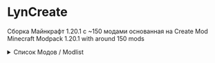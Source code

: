 # LynCreate

Сборка Майнкрафт 1.20.1 с ~150 модами основанная на Create Mod <br>
Minecraft Modpack 1.20.1 with around 150 mods <br>
<details>
<summary>Список Модов / Modlist</summary>
<ul>
<li>.connector</li>
<li>3d-Skin-Layers</li>
<li>Advanced Peripherals</li>
<li>Advancement Plaques</li>
<li>Alex's Caves Delight</li>
<li>Alex's Caves</li>
<li>Alex's Mobs EXTRA Music</li>
<li>Alex's Mobs</li>
<li>Aquamirae</li>
<li>Architectury</li>
<li>Artifacts</li>
<li>Athena</li>
<li>Balm</li>
<li>Better Third Person</li>
<li>BetterF3</li>
<li>Bookshelf</li>
<li>Botarium</li>
<li>CC: Tweaked</li>
<li>CC: VS</li>
<li>CC:C Bridge</li>
<li>CTOV - Chef's delight Compat</li>
<li>CTOV - Create: Structures</li>
<li>CTOV - Farmer Delight Compat</li>
<li>CTOV - More villagers compat</li>
<li>CTOV - Rats Compat</li>
<li>Chat Heads</li>
<li>ChatPlus</li>
<li>Chefs Delight</li>
<li>Chipped</li>
<li>ChoiceTheorem's Overhauled Village</li>
<li>Citadel</li>
<li>Clockwork: Create x Valkyrien Skies</li>
<li>Cloth Config v10 API</li>
<li>Controlling</li>
<li>CoroUtil</li>
<li>CraftingTweaks</li>
<li>createtabfix</li>
<li>Create : Encased</li>
<li>Create Big Cannons</li>
<li>Create Crafts & Additions</li>
<li>Create Deco Additions</li>
<li>Create Deco</li>
<li>Create Enchantment Industry</li>
<li>Create Goggles</li>
<li>Create Jetpack</li>
<li>Create Mechanical Extruder</li>
<li>Create Mechanical Spawner</li>
<li>Create Ore Excavation</li>
<li>Create Railways Navigator</li>
<li>Create Slice & Dice</li>
<li>Create Stuff & Additions</li>
<li>Create: Bells & Whistles</li>
<li>Create: Central Kitchen</li>
<li>Create: Connected</li>
<li>Create: Copycats+</li>
<li>Create: Design n' Decor</li>
<li>Create: Dreams & Desires</li>
<li>Create: Factory</li>
<li>Create: Framed</li>
<li>Create: Interactive</li>
<li>Create: Interiors</li>
<li>Create: New Age</li>
<li>Create: Numismatics Crafts</li>
<li>Create: Numismatics</li>
<li>Create: Power Loader</li>
<li>Create: Steam 'n' Rails</li>
<li>Create: Structures</li>
<li>Create: The Factory Must Grow</li>
<li>Create: Things and misc</li>
<li>Create: Train Perspective</li>
<li>Create</li>
<li>Cristel Lib</li>
<li>Curios API</li>
<li>Dynamic Lights</li>
<li>Embeddium++</li>
<li>Embeddium</li>
<li>Emojiful</li>
<li>End's Delight</li>
<li>Enhanced Boss Bars</li>
<li>Entity Model Features</li>
<li>Entity Texture Features</li>
<li>EntityCulling</li>
<li>Farmer's Delight</li>
<li>Ferrite Core</li>
<li>Forgified Fabric API</li>
<li>GeckoLib 4</li>
<li>Gravestone Mod</li>
<li>Guard Villagers</li>
<li>Highlighter</li>
<li>Iceberg</li>
<li>Immersive Melodies</li>
<li>Immersive Paintings</li>
<li>Jade Addons</li>
<li>Jade</li>
<li>Journeymap</li>
<li>Joy of Painting</li>
<li>Just Enough Items</li>
<li>Just Enough Professions (JEP)</li>
<li>Just Enough Resources</li>
<li>Kotlin for Forge</li>
<li>Lithostitched</li>
<li>Lootr</li>
<li>Macaw's Bridges</li>
<li>Macaw's Doors</li>
<li>Macaw's Fences and Walls</li>
<li>Macaw's Furniture</li>
<li>Macaw's Holidays</li>
<li>Macaw's Lights and Lamps</li>
<li>Macaw's Paintings</li>
<li>Macaw's Paths and Pavings</li>
<li>Macaw's Roofs</li>
<li>Macaw's Trapdoors</li>
<li>Macaw's Windows</li>
<li>Memory Leak Fix</li>
<li>MmmMmmMmmmmm</li>
<li>ModernFix</li>
<li>Moonlight Library</li>
<li>More Villargers</li>
<li>Mouse Tweaks</li>
<li>MythicMounts</li>
<li>Nether's Delight</li>
<li>newagealexscaves</li>
<li>No Chat Reports</li>
<li>NotEnoughAnimations</li>
<li>Obscure API</li>
<li>Ocean's Delight</li>
<li>Patchouli</li>
<li>Ping Wheel</li>
<li>Rats</li>
<li>Resourceful Lib</li>
<li>Resourcefulconfig</li>
<li>SOL: Valheim</li>
<li>Searchables</li>
<li>Simple Voice Chat</li>
<li>Simply Swords</li>
<li>Sinytra Connector</li>
<li>Sleep</li>
<li>Sophisticated Backpacks</li>
<li>Sophisticated Core</li>
<li>Sophisticated Storage</li>
<li>Sound Physics Remastered</li>
<li>spark</li>
<li>Starlight</li>
<li>Storage Delight</li>
<li>Storage Drawers</li>
<li>SuperMartijn642's Config Library</li>
<li>SuperMartijn642's Core Lib</li>
<li>Tempad</li>
<li>Terralith</li>
<li>Tips</li>
<li>Towns and Towers</li>
<li>Trash Cans</li>
<li>TrashSlot</li>
<li>Traveler's Titles</li>
<li>VS Eureka Mod</li>
<li>Valkyrien Skies 2</li>
<li>Waystones</li>
<li>What Are They Up To</li>
<li>Wurst Client</li>
<li>YUNG's API</li>
<li>YUNG's Better Desert Temples</li>
<li>YUNG's Better Dungeons</li>
<li>YUNG's Better End Island</li>
<li>YUNG's Better Jungle Temples</li>
<li>YUNG's Better Mineshafts</li>
<li>YUNG's Better Nether Fortresses</li>
<li>YUNG's Better Ocean Monuments</li>
<li>YUNG's Better Strongholds</li>
<li>YUNG's Better Witch Huts</li>
<li>YUNG's Bridges</li>
<li>YUNG's Extras</li>
<li>Zume</li>
</ul>
</details>